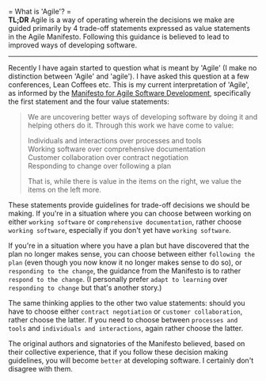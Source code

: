 = What is 'Agile'? =  
**TL;DR** Agile is a way of operating wherein the decisions we make are guided primarily by 4 trade-off statements expressed as value statements in the Agile Manifesto. Following this guidance is believed to lead to improved ways of developing software. 

---

Recently I have again started to question what is meant by 'Agile' (I make no distinction between 'Agile' and 'agile'). I have asked this question at a few conferences, Lean Coffees etc. This is my current interpretation of 'Agile', as informed by the [Manifesto for Agile Software Development](http://agilemanifesto.org/), specifically the first statement and the four value statements:

> We are uncovering better ways of developing software by doing it and helping others do it.
> Through this work we have come to value:
> 
> Individuals and interactions over processes and tools  
> Working software over comprehensive documentation  
> Customer collaboration over contract negotiation  
> Responding to change over following a plan  
> 
> That is, while there is value in the items on
the right, we value the items on the left more.

These statements provide guidelines for trade-off decisions we should be making. If you're in a situation where you can choose between working on either `working software` or `comprehensive documentation`, rather choose `working software`, especially if you don't yet have `working software`.  

If you're in a situation where you have a plan but have discovered that the plan no longer makes sense, you can choose between either `following the plan` (even though you now know it no longer makes sense to do so), or `responding to the change`, the guidance from the Manifesto is to rather `respond to the change`. (I personally prefer `adapt to learning` over `responding to change` but that's another story.)

The same thinking applies to the other two value statements: should you have to choose either `contract negotiation` or `customer collaboration`, rather choose the latter. If you need to choose between `processes and tools` and `individuals and interactions`, again rather choose the latter.

The original authors and signatories of the Manifesto believed, based on their collective experience, that if you follow these decision making guidelines, you will become `better` at developing software. I certainly don't disagree with them.